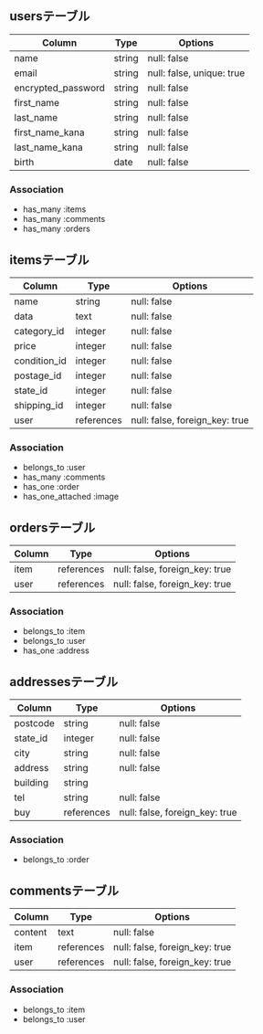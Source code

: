 ## usersテーブル

| Column             | Type     | Options                   |
| ------------------ | -------- | ------------------------- |
| name               | string   | null: false               |
| email              | string   | null: false, unique: true |
| encrypted_password | string   | null: false               |
| first_name         | string   | null: false               |
| last_name          | string   | null: false               |
| first_name_kana    | string   | null: false               |
| last_name_kana     | string   | null: false               |
| birth              | date     | null: false               |


### Association
- has_many :items
- has_many :comments
- has_many :orders

## itemsテーブル

| Column        | Type        | Options                        |
| ------------- | ----------- | ------------------------------ |
| name          | string      | null: false                    |
| data          | text        | null: false                    |
| category_id   | integer     | null: false                    |
| price         | integer     | null: false                    |
| condition_id  | integer     | null: false                    |
| postage_id    | integer     | null: false                    |
| state_id      | integer     | null: false                    |
| shipping_id   | integer     | null: false                    |
| user          | references  | null: false, foreign_key: true |

### Association
- belongs_to :user
- has_many :comments
- has_one :order
- has_one_attached :image

## ordersテーブル

| Column    | Type        | Options                        |
| --------- | ----------- | ------------------------------ |
| item      | references  | null: false, foreign_key: true |
| user      | references  | null: false, foreign_key: true |

### Association
- belongs_to :item
- belongs_to :user
- has_one :address

## addressesテーブル

| Column        | Type        | Options                        |
| --------------| ----------- | ------------------------------ |
| postcode      | string      | null: false                    |
| state_id      | integer     | null: false                    |
| city          | string      | null: false                    |
| address       | string      | null: false                    |
| building      | string      |                                |
| tel           | string      | null: false                    |
| buy           | references  | null: false, foreign_key: true |

### Association
- belongs_to :order

## commentsテーブル

| Column    | Type        | Options                        |
| --------- | ----------- | ------------------------------ |
| content   | text        | null: false                    |
| item      | references  | null: false, foreign_key: true |
| user      | references  | null: false, foreign_key: true |

### Association
- belongs_to :item
- belongs_to :user